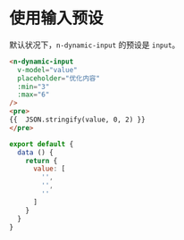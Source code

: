 # 使用输入预设
默认状况下，`n-dynamic-input` 的预设是 `input`。
```html
<n-dynamic-input
  v-model="value"
  placeholder="优化内容"
  :min="3"
  :max="6"
/>
<pre>
{{  JSON.stringify(value, 0, 2) }}
</pre>
```
```js
export default {
  data () {
    return {
      value: [
        '',
        '',
        ''
      ]
    }
  }
}
```
